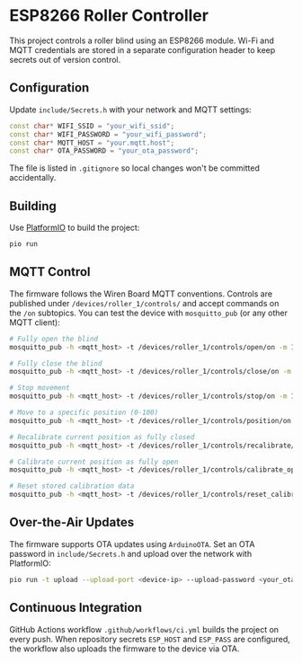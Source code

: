 # ESP8266 Roller Controller

This project controls a roller blind using an ESP8266 module. Wi-Fi and MQTT
credentials are stored in a separate configuration header to keep secrets out of
version control.

## Configuration

Update `include/Secrets.h` with your network and MQTT settings:

```cpp
const char* WIFI_SSID = "your_wifi_ssid";
const char* WIFI_PASSWORD = "your_wifi_password";
const char* MQTT_HOST = "your.mqtt.host";
const char* OTA_PASSWORD = "your_ota_password";
```

The file is listed in `.gitignore` so local changes won't be committed
accidentally.

## Building

Use [PlatformIO](https://platformio.org/) to build the project:

```bash
pio run
```

## MQTT Control

The firmware follows the Wiren Board MQTT conventions. Controls are published
under `/devices/roller_1/controls/` and accept commands on the `/on` subtopics.
You can test the device with `mosquitto_pub` (or any other MQTT client):

```bash
# Fully open the blind
mosquitto_pub -h <mqtt_host> -t /devices/roller_1/controls/open/on -m 1

# Fully close the blind
mosquitto_pub -h <mqtt_host> -t /devices/roller_1/controls/close/on -m 1

# Stop movement
mosquitto_pub -h <mqtt_host> -t /devices/roller_1/controls/stop/on -m 1

# Move to a specific position (0-100)
mosquitto_pub -h <mqtt_host> -t /devices/roller_1/controls/position/on -m 50

# Recalibrate current position as fully closed
mosquitto_pub -h <mqtt_host> -t /devices/roller_1/controls/recalibrate/on -m 1

# Calibrate current position as fully open
mosquitto_pub -h <mqtt_host> -t /devices/roller_1/controls/calibrate_open/on -m 1

# Reset stored calibration data
mosquitto_pub -h <mqtt_host> -t /devices/roller_1/controls/reset_calibration/on -m 1
```

## Over-the-Air Updates

The firmware supports OTA updates using `ArduinoOTA`. Set an OTA password in
`include/Secrets.h` and upload over the network with PlatformIO:

```bash
pio run -t upload --upload-port <device-ip> --upload-password <your_ota_password>
```

## Continuous Integration

GitHub Actions workflow `.github/workflows/ci.yml` builds the project on every
push. When repository secrets `ESP_HOST` and `ESP_PASS` are configured, the
workflow also uploads the firmware to the device via OTA.
